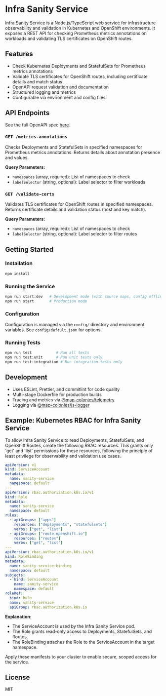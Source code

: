 # Infra Sanity Service

Infra Sanity Service is a Node.js/TypeScript web service for infrastructure observability and validation in Kubernetes and OpenShift environments. It exposes a REST API for checking Prometheus metrics annotations on workloads and validating TLS certificates on OpenShift routes.

## Features

- Check Kubernetes Deployments and StatefulSets for Prometheus metrics annotations
- Validate TLS certificates for OpenShift routes, including certificate details and match status
- OpenAPI request validation and documentation
- Structured logging and metrics
- Configurable via environment and config files

## API Endpoints

See the full OpenAPI spec [here](./openapi3.yaml).

### `GET /metrics-annotations`
Checks Deployments and StatefulSets in specified namespaces for Prometheus metrics annotations. Returns details about annotation presence and values.

**Query Parameters:**
- `namespaces` (array, required): List of namespaces to check
- `labelSelector` (string, optional): Label selector to filter workloads

### `GET /validate-certs`
Validates TLS certificates for OpenShift routes in specified namespaces. Returns certificate details and validation status (host and key match).

**Query Parameters:**
- `namespaces` (array, required): List of namespaces to check
- `labelSelector` (string, optional): Label selector to filter routes

## Getting Started

### Installation

```bash
npm install
```

### Running the Service

```bash
npm run start:dev   # Development mode (with source maps, config offline)
npm run start       # Production mode
```

### Configuration

Configuration is managed via the `config/` directory and environment variables. See `config/default.json` for options.

### Running Tests

```bash
npm run test           # Run all tests
npm run test:unit      # Run unit tests only
npm run test:integration # Run integration tests only
```

## Development

- Uses ESLint, Prettier, and commitlint for code quality
- Multi-stage Dockerfile for production builds
- Tracing and metrics via [@map-colonies/telemetry](https://github.com/MapColonies/telemetry)
- Logging via [@map-colonies/js-logger](https://github.com/MapColonies/js-logger)

## Example: Kubernetes RBAC for Infra Sanity Service

To allow Infra Sanity Service to read Deployments, StatefulSets, and OpenShift Routes, create the following RBAC resources. This grants only 'get' and 'list' permissions for these resources, following the principle of least privilege for observability and validation use cases.

```yaml
apiVersion: v1
kind: ServiceAccount
metadata:
  name: sanity-service
  namespace: default
---
apiVersion: rbac.authorization.k8s.io/v1
kind: Role
metadata:
  name: sanity-service
  namespace: default
rules:
  - apiGroups: ["apps"]
    resources: ["deployments", "statefulsets"]
    verbs: ["get", "list"]
  - apiGroups: ["route.openshift.io"]
    resources: ["routes"]
    verbs: ["get", "list"]
---
apiVersion: rbac.authorization.k8s.io/v1
kind: RoleBinding
metadata:
  name: sanity-service-binding
  namespace: default
subjects:
  - kind: ServiceAccount
    name: sanity-service
    namespace: default
roleRef:
  kind: Role
  name: sanity-service
  apiGroup: rbac.authorization.k8s.io
```

**Explanation:**
- The ServiceAccount is used by the Infra Sanity Service pod.
- The Role grants read-only access to Deployments, StatefulSets, and Routes.
- The RoleBinding attaches the Role to the ServiceAccount in the target namespace.

Apply these manifests to your cluster to enable secure, scoped access for the service.

## License

MIT
